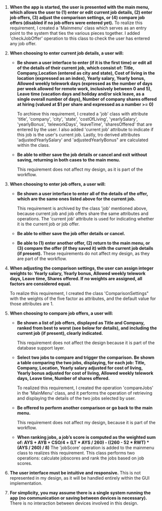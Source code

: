 1. **When the app is started, the user is presented with the main menu, which allows the user to (1) enter or edit current job details, (2) enter job offers, (3) adjust the comparison settings, or (4) compare job offers (disabled if no job offers were entered yet).**
    To realize this requirement, I created a 'Mainmenu' class which serves as an entry point to the system that ties the various pieces together. I added 'checkJobOffer' operation to this class to check the user has entered any job offer. 

2. **When choosing to enter current job details, a user will:**
    * **Be shown a user interface to enter (if it is the first time) or edit all of the details of their current job, which consist of: Title, Company,Location (entered as city and state), Cost of living in the location (expressed as an index), Yearly salary, Yearly bonus, Allowed weekly telework days (expressed as the number of days per week allowed for remote work, inclusively between 0 and 5), Leave time (vacation days and holiday and/or sick leave, as a single overall number of days), Number of company shares offered at hiring (valued at $1 per share and expressed as a number >= 0)**
    
        To archieve this requirement, I created a 'job' class with attribute 'title', 'company', 'city', 'state', 'costOfLiving', 'yearlySalary', 'yearlyBonus', 'teleworkDays', 'leaveTime', 'sharesOffered' that are entered by the user. I also added 'current job' attribute to indicate if this job is the user's current job. Lastly, tro derived attributes 'adjustedYearlySalary' and 'adjustedYearlyBonus" are calculated within the class.

    * **Be able to either save the job details or cancel and exit without saving, returning in both cases to the main menu.**

        This requirement does not affect my design, as it is part of the workflow.

3. **When choosing to enter job offers, a user will:**
    * **Be shown a user interface to enter all of the details of the offer, which are the same ones listed above for the current job.**

        This requirement is archived by the class 'job' mentioned above, because current job and job offers share the same attributes and operations. The 'current job' attribute is used for indicating whether it is the current job or job offer. 
    * **Be able to either save the job offer details or cancel.**

    * **Be able to (1) enter another offer, (2) return to the main menu, or (3) compare the offer (if they saved it) with the current job details (if present).**
        These requirements do not affect my design, as they are part of the workflow.

4. **When adjusting the comparison settings, the user can assign integer weights to: Yearly salary, Yearly bonus, Allowed weekly telework days, Leave time, Shares offered. If no weights are assigned, all factors are considered equal.**

    To realize this requirement, I created the class 'ComparisonSettings" with the weights of the five factor as attributes, and the default value for those attributes are 1. 

5. **When choosing to compare job offers, a user will:**
    * **Be shown a list of job offers, displayed as Title and Company, ranked from best to worst (see below for details), and including the current job (if present), clearly indicated.**

        This requirement does not affect the design because it is part of the database support layer. 
    * **Select two jobs to compare and trigger the comparison. Be shown a table comparing the two jobs, displaying, for each job: Title, Company, Location, Yearly salary adjusted for cost of living, Yearly bonus adjusted for cost of living, Allowed weekly telework days, Leave time, Number of shares offered.**
        
        To realized this requirement, I created the operation 'compareJobs' in the 'MainMenu' class, and it performs the operation of retrieving and displaying the details of the two jobs selected by user.

    * **Be offered to perform another comparison or go back to the main menu.**

        This requirement does not affect my design, because it is part of the workflow.
    * **When ranking jobs, a job’s score is computed as the weighted sum of: AYS + AYB + CSO/4 + (LT * AYS / 260) - ((260 - 52 * RWT) * (AYS / 260) / 8)**
        The 'jobScore' operation is added to the mainmenu class to realizes this requirement. This class performs two operations: calculate jobscores and rank the jobs based on job scores.

6. **The user interface must be intuitive and responsive.**
    This is not represented in my design, as it will be handled entirely within the GUI implementation.
7. **For simplicity, you may assume there is a single system running the app (no communication or saving between devices is necessary).**
    There is no interaction between devices involved in this design.